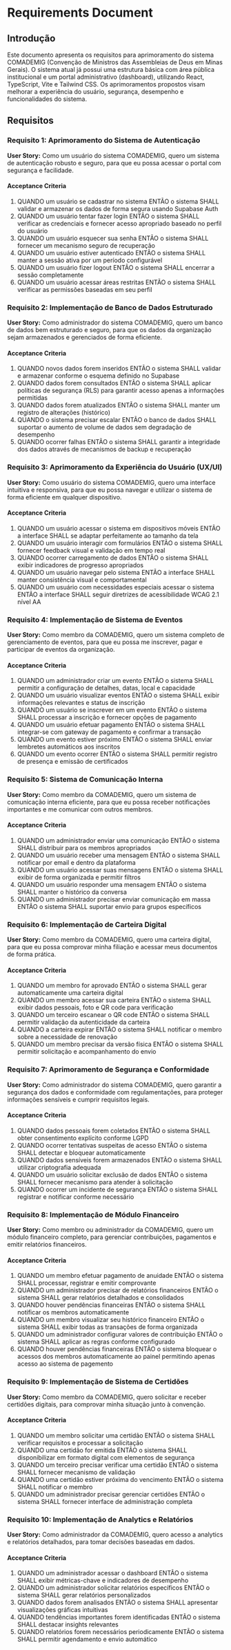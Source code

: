 # Requirements Document

## Introdução

Este documento apresenta os requisitos para aprimoramento do sistema COMADEMIG (Convenção de Ministros das Assembleias de Deus em Minas Gerais). O sistema atual já possui uma estrutura básica com área pública institucional e um portal administrativo (dashboard), utilizando React, TypeScript, Vite e Tailwind CSS. Os aprimoramentos propostos visam melhorar a experiência do usuário, segurança, desempenho e funcionalidades do sistema.

## Requisitos

### Requisito 1: Aprimoramento do Sistema de Autenticação

**User Story:** Como um usuário do sistema COMADEMIG, quero um sistema de autenticação robusto e seguro, para que eu possa acessar o portal com segurança e facilidade.

#### Acceptance Criteria

1. QUANDO um usuário se cadastrar no sistema ENTÃO o sistema SHALL validar e armazenar os dados de forma segura usando Supabase Auth
2. QUANDO um usuário tentar fazer login ENTÃO o sistema SHALL verificar as credenciais e fornecer acesso apropriado baseado no perfil do usuário
3. QUANDO um usuário esquecer sua senha ENTÃO o sistema SHALL fornecer um mecanismo seguro de recuperação
4. QUANDO um usuário estiver autenticado ENTÃO o sistema SHALL manter a sessão ativa por um período configurável
5. QUANDO um usuário fizer logout ENTÃO o sistema SHALL encerrar a sessão completamente
6. QUANDO um usuário acessar áreas restritas ENTÃO o sistema SHALL verificar as permissões baseadas em seu perfil

### Requisito 2: Implementação de Banco de Dados Estruturado

**User Story:** Como administrador do sistema COMADEMIG, quero um banco de dados bem estruturado e seguro, para que os dados da organização sejam armazenados e gerenciados de forma eficiente.

#### Acceptance Criteria

1. QUANDO novos dados forem inseridos ENTÃO o sistema SHALL validar e armazenar conforme o esquema definido no Supabase
2. QUANDO dados forem consultados ENTÃO o sistema SHALL aplicar políticas de segurança (RLS) para garantir acesso apenas a informações permitidas
3. QUANDO dados forem atualizados ENTÃO o sistema SHALL manter um registro de alterações (histórico)
4. QUANDO o sistema precisar escalar ENTÃO o banco de dados SHALL suportar o aumento de volume de dados sem degradação de desempenho
5. QUANDO ocorrer falhas ENTÃO o sistema SHALL garantir a integridade dos dados através de mecanismos de backup e recuperação

### Requisito 3: Aprimoramento da Experiência do Usuário (UX/UI)

**User Story:** Como usuário do sistema COMADEMIG, quero uma interface intuitiva e responsiva, para que eu possa navegar e utilizar o sistema de forma eficiente em qualquer dispositivo.

#### Acceptance Criteria

1. QUANDO um usuário acessar o sistema em dispositivos móveis ENTÃO a interface SHALL se adaptar perfeitamente ao tamanho da tela
2. QUANDO um usuário interagir com formulários ENTÃO o sistema SHALL fornecer feedback visual e validação em tempo real
3. QUANDO ocorrer carregamento de dados ENTÃO o sistema SHALL exibir indicadores de progresso apropriados
4. QUANDO um usuário navegar pelo sistema ENTÃO a interface SHALL manter consistência visual e comportamental
5. QUANDO um usuário com necessidades especiais acessar o sistema ENTÃO a interface SHALL seguir diretrizes de acessibilidade WCAG 2.1 nível AA

### Requisito 4: Implementação de Sistema de Eventos

**User Story:** Como membro da COMADEMIG, quero um sistema completo de gerenciamento de eventos, para que eu possa me inscrever, pagar e participar de eventos da organização.

#### Acceptance Criteria

1. QUANDO um administrador criar um evento ENTÃO o sistema SHALL permitir a configuração de detalhes, datas, local e capacidade
2. QUANDO um usuário visualizar eventos ENTÃO o sistema SHALL exibir informações relevantes e status de inscrição
3. QUANDO um usuário se inscrever em um evento ENTÃO o sistema SHALL processar a inscrição e fornecer opções de pagamento
4. QUANDO um usuário efetuar pagamento ENTÃO o sistema SHALL integrar-se com gateway de pagamento e confirmar a transação
5. QUANDO um evento estiver próximo ENTÃO o sistema SHALL enviar lembretes automáticos aos inscritos
6. QUANDO um evento ocorrer ENTÃO o sistema SHALL permitir registro de presença e emissão de certificados

### Requisito 5: Sistema de Comunicação Interna

**User Story:** Como membro da COMADEMIG, quero um sistema de comunicação interna eficiente, para que eu possa receber notificações importantes e me comunicar com outros membros.

#### Acceptance Criteria

1. QUANDO um administrador enviar uma comunicação ENTÃO o sistema SHALL distribuir para os membros apropriados
2. QUANDO um usuário receber uma mensagem ENTÃO o sistema SHALL notificar por email e dentro da plataforma
3. QUANDO um usuário acessar suas mensagens ENTÃO o sistema SHALL exibir de forma organizada e permitir filtros
4. QUANDO um usuário responder uma mensagem ENTÃO o sistema SHALL manter o histórico da conversa
5. QUANDO um administrador precisar enviar comunicação em massa ENTÃO o sistema SHALL suportar envio para grupos específicos

### Requisito 6: Implementação de Carteira Digital

**User Story:** Como membro da COMADEMIG, quero uma carteira digital, para que eu possa comprovar minha filiação e acessar meus documentos de forma prática.

#### Acceptance Criteria

1. QUANDO um membro for aprovado ENTÃO o sistema SHALL gerar automaticamente uma carteira digital
2. QUANDO um membro acessar sua carteira ENTÃO o sistema SHALL exibir dados pessoais, foto e QR code para verificação
3. QUANDO um terceiro escanear o QR code ENTÃO o sistema SHALL permitir validação da autenticidade da carteira
4. QUANDO a carteira expirar ENTÃO o sistema SHALL notificar o membro sobre a necessidade de renovação
5. QUANDO um membro precisar da versão física ENTÃO o sistema SHALL permitir solicitação e acompanhamento do envio

### Requisito 7: Aprimoramento de Segurança e Conformidade

**User Story:** Como administrador do sistema COMADEMIG, quero garantir a segurança dos dados e conformidade com regulamentações, para proteger informações sensíveis e cumprir requisitos legais.

#### Acceptance Criteria

1. QUANDO dados pessoais forem coletados ENTÃO o sistema SHALL obter consentimento explícito conforme LGPD
2. QUANDO ocorrer tentativas suspeitas de acesso ENTÃO o sistema SHALL detectar e bloquear automaticamente
3. QUANDO dados sensíveis forem armazenados ENTÃO o sistema SHALL utilizar criptografia adequada
4. QUANDO um usuário solicitar exclusão de dados ENTÃO o sistema SHALL fornecer mecanismo para atender à solicitação
5. QUANDO ocorrer um incidente de segurança ENTÃO o sistema SHALL registrar e notificar conforme necessário

### Requisito 8: Implementação de Módulo Financeiro

**User Story:** Como membro ou administrador da COMADEMIG, quero um módulo financeiro completo, para gerenciar contribuições, pagamentos e emitir relatórios financeiros.

#### Acceptance Criteria

1. QUANDO um membro efetuar pagamento de anuidade ENTÃO o sistema SHALL processar, registrar e emitir comprovante
2. QUANDO um administrador precisar de relatórios financeiros ENTÃO o sistema SHALL gerar relatórios detalhados e consolidados
3. QUANDO houver pendências financeiras ENTÃO o sistema SHALL notificar os membros automaticamente
4. QUANDO um membro visualizar seu histórico financeiro ENTÃO o sistema SHALL exibir todas as transações de forma organizada
5. QUANDO um administrador configurar valores de contribuição ENTÃO o sistema SHALL aplicar as regras conforme configurado
6. QUANDO houver pendências financeiras ENTÃO o sistema bloquear o acessos dos membros automaticamente ao painel permitindo apenas acesso ao sistema de pagemento

### Requisito 9: Implementação de Sistema de Certidões

**User Story:** Como membro da COMADEMIG, quero solicitar e receber certidões digitais, para comprovar minha situação junto à convenção.

#### Acceptance Criteria

1. QUANDO um membro solicitar uma certidão ENTÃO o sistema SHALL verificar requisitos e processar a solicitação
2. QUANDO uma certidão for emitida ENTÃO o sistema SHALL disponibilizar em formato digital com elementos de segurança
3. QUANDO um terceiro precisar verificar uma certidão ENTÃO o sistema SHALL fornecer mecanismo de validação
4. QUANDO uma certidão estiver próxima do vencimento ENTÃO o sistema SHALL notificar o membro
5. QUANDO um administrador precisar gerenciar certidões ENTÃO o sistema SHALL fornecer interface de administração completa

### Requisito 10: Implementação de Analytics e Relatórios

**User Story:** Como administrador da COMADEMIG, quero acesso a analytics e relatórios detalhados, para tomar decisões baseadas em dados.

#### Acceptance Criteria

1. QUANDO um administrador acessar o dashboard ENTÃO o sistema SHALL exibir métricas-chave e indicadores de desempenho
2. QUANDO um administrador solicitar relatórios específicos ENTÃO o sistema SHALL gerar relatórios personalizados
3. QUANDO dados forem analisados ENTÃO o sistema SHALL apresentar visualizações gráficas intuitivas
4. QUANDO tendências importantes forem identificadas ENTÃO o sistema SHALL destacar insights relevantes
5. QUANDO relatórios forem necessários periodicamente ENTÃO o sistema SHALL permitir agendamento e envio automático